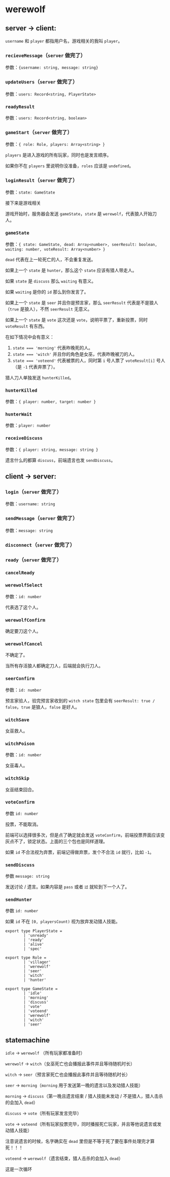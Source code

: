 # werewolf

## server -> client:

`username` 和 `player` 都指用户名，游戏相关的我叫 `player`。


### `recieveMessage`（`server` 做完了）

参数：`{username: string, message: string}`

### `updateUsers`（`server` 做完了）

参数：`users: Record<string, PlayerState>`

### `readyResult`

参数：`users: Record<string, boolean>`

### `gameStart`（`server` 做完了）

参数：`{ role: Role, players: Array<string> }`

`players` 是进入游戏的所有玩家，同时也是发言顺序。

如果你不在 `players` 里说明你没准备，`roles` 应该是 `undefined`。

### `loginResult`（`server` 做完了）

参数：`state: GameState`

接下来是游戏相关

游戏开始时，服务器会发送 `gameState`，`state` 是 `werewolf`，代表狼人开始刀人。

### `gameState`

参数：`{ state: GameState, dead: Array<number>, seerResult: boolean, waiting: number, voteResult: Array<number> }`

`dead` 代表在上一轮死亡的人，不会重复发送。

如果上一个 `state` 是 `hunter`，那么这个 `state` 应该有猎人带走人。

如果 `state` 是 `discuss` 那么 `waiting` 有意义。

如果 `waiting` 是你的 `id` 那么到你发言了。

如果上一个 `state` 是 `seer` 并且你是预言家，那么 `seerResult` 代表是不是狼人（`true` 是狼人），不然 `seerResult` 无意义。

如果上一个 `state` 是 `vote` 这次还是 `vote`，说明平票了，重新投票，同时 `voteResult` 有东西。

在如下情况中会有意义：

1. `state === 'morning'` 代表昨晚死的人。
2. `state === 'witch'` 并且你的角色是女巫，代表昨晚被刀的人。
3. `state === 'voteend'` 代表被票的人，同时第 `i` 号人票了 `voteResult[i]` 号人（是 `-1` 代表弃票了）。

猎人刀人单独发送 `hunterKilled`。

### `hunterKilled`

参数：`{ player: number, target: number }`

### `hunterWait`

参数：`player: number`

### `receiveDiscuss`

参数：`{ player: string, message: string }`

遗言什么的都算 `discuss`，前端遗言也发 `sendDiscuss`。

## client -> server:

### `login`（`server` 做完了）

参数：`username: string`

### `sendMessage`（`server` 做完了）

参数：`message: string`

### `disconnect`（`server` 做完了）

### `ready`（`server` 做完了）

### `cancelReady`

### `werewolfSelect`

参数：`id: number`

代表选了这个人。

### `werewolfConfirm`

确定要刀这个人。

### `werewolfCancel`

不确定了。

当所有存活狼人都确定刀人，后端就会执行刀人。

### `seerConfirm`

参数：`id: number`

预言家验人，验完预言家收到的 `witch state` 包里会有 `seerResult: true / false`，`true` 是狼人，`false` 是好人。

### `witchSave`

女巫救人。

### `witchPoison`

参数：`id: number`

女巫毒人。

### `witchSkip`

女巫结束回合。

### `voteConfirm`

参数 `id: number`

投票，不能取消。

前端可以选择很多次，但是点了确定就会发送 `voteConfirm`，前端投票界面应该变灰点不了，锁定状态。上面的三个包也是同样道理。

如果 `id` 不合法视为弃票，前端记得做弃票，发个不合法 `id` 就行，比如 `-1`。

### `sendDiscuss`

参数 `message: string`

发送讨论 / 遗言。如果内容是 `pass` 或者 `过` 就轮到下一个人了。

### `sendHunter`

参数 `id: number`

如果 `id` 不在 `[0, playersCount)` 视为放弃发动猎人技能。


```
export type PlayerState = 
        | 'unready'
        | 'ready'
        | 'alive'
        | 'spec'

export type Role =
        | 'villager'
        | 'werewolf'
        | 'seer'
        | 'witch'
        | 'hunter'

export type GameState = 
        | 'idle'
        | 'morning'
        | 'discuss'
        | 'vote'
        | 'voteend'
        | 'werewolf'
        | 'witch'
        | 'seer'
```

## statemachine

`idle` -> `werewolf` （所有玩家都准备时）

`werewolf` -> `witch`（女巫死亡也会播报此事件并且等待随机时长）

`witch` -> `seer`（预言家死亡也会播报此事件并且等待随机时长）

`seer` -> `morning`（`morning` 用于发送第一晚的遗言以及发动猎人技能）

`morning` -> `discuss`（第一晚且遗言结束 / 猎人技能未发动 / 不是猎人，猎人击杀的会加入 `dead`）

`discuss` -> `vote`（所有玩家发言完毕）

`vote` -> `voteend`（所有玩家投票完毕，同时播报死亡玩家，并且等他说遗言或发动猎人技能）

注意说遗言的时候，名字确实在 `dead` 里但是不等于死了要在事件处理完才算死！！！

`voteend` -> `werewolf`（遗言结束，猎人击杀的会加入 `dead`）

这是一次循环